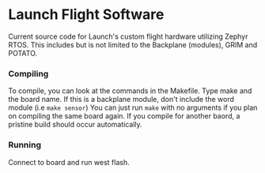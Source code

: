# Launch Flight Software
Current source code for Launch's custom flight hardware utilizing Zephyr RTOS. This includes but is not limited to the Backplane (modules), GRIM and POTATO.  

### Compiling
To compile, you can look at the commands in the Makefile. Type make and the board name. If this is a backplane module, don't include the word module (i.e `make sensor`)
You can just run `make` with no arguments if you plan on compiling the same board again. If you compile for another baord, 
a pristine build should occur automatically.

### Running
Connect to board and run west flash.


